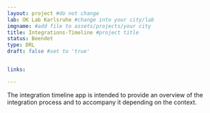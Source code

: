 ```yaml
---
layout: project #do not change
lab: OK Lab Karlsruhe #change into your city/lab
imgname: #add file to assets/projects/your city
title: Integrations-Timeline #project title
status: Beendet
type: DRL
draft: false #set to 'true'


links:

---
```


The integration timeline app is intended to provide an overview of the integration process and to accompany it depending on the context.
